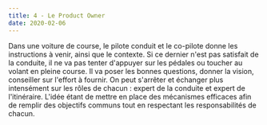 ```yaml
---
title: 4 - Le Product Owner
date: 2020-02-06
---
```


Dans une voiture de course, le pilote conduit et le co-pilote donne les instructions à venir, ainsi que le contexte.
Si ce dernier n'est pas satisfait de la conduite, il ne va pas tenter d'appuyer sur les pédales ou toucher au volant en pleine course. Il va poser les bonnes questions, donner la vision, conseiller sur l'effort à fournir. On peut s'arrêter et échanger plus intensément sur les rôles de chacun : expert de la conduite et expert de l'itinéraire. L'idée étant de mettre en place des mécanismes efficaces afin de remplir des objectifs communs tout en respectant les responsabilités de chacun.
